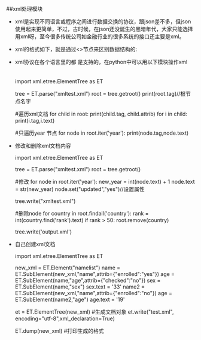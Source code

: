 ##xml处理模块

+ xml是实现不同语言或程序之间进行数据交换的协议，跟json差不多，但json使用起来更简单，不过，古时候，在json还没诞生的黑暗年代，大家只能选择用xml呀，至今很多传统公司如金融行业的很多系统的接口还主要是xml。

+ xml的格式如下，就是通过<>节点来区别数据结构的:


+ xml协议在各个语言里的都 是支持的，在python中可以用以下模块操作xml 　　

	import xml.etree.ElementTree as ET
	 
	tree = ET.parse("xmltest.xml")
	root = tree.getroot()
	print(root.tag)//根节点名字
	 
	#遍历xml文档
	for child in root:
	    print(child.tag, child.attrib)
	    for i in child:
	        print(i.tag,i.text)
	 
	#只遍历year 节点
	for node in root.iter('year'):
	    print(node.tag,node.text)
+ 修改和删除xml文档内容

	import xml.etree.ElementTree as ET
	 
	tree = ET.parse("xmltest.xml")
	root = tree.getroot()
	 
	#修改
	for node in root.iter('year'):
	    new_year = int(node.text) + 1
	    node.text = str(new_year)
	    node.set("updated","yes")//设置属性
	 
	tree.write("xmltest.xml")
	 
	 
	#删除node
	for country in root.findall('country'):
	   rank = int(country.find('rank').text)
	   if rank > 50:
	     root.remove(country)
	 
	tree.write('output.xml')
+ 自己创建xml文档

	import xml.etree.ElementTree as ET
	 
	 
	new_xml = ET.Element("namelist")
	name = ET.SubElement(new_xml,"name",attrib={"enrolled":"yes"})
	age = ET.SubElement(name,"age",attrib={"checked":"no"})
	sex = ET.SubElement(name,"sex")
	sex.text = '33'
	name2 = ET.SubElement(new_xml,"name",attrib={"enrolled":"no"})
	age = ET.SubElement(name2,"age")
	age.text = '19'
	 
	et = ET.ElementTree(new_xml) #生成文档对象
	et.write("test.xml", encoding="utf-8",xml_declaration=True)
	 
	ET.dump(new_xml) #打印生成的格式